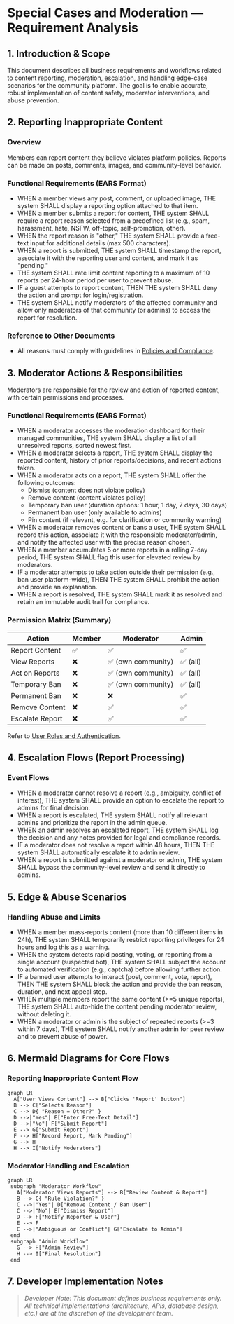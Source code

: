 # Special Cases and Moderation — Requirement Analysis

## 1. Introduction & Scope
This document describes all business requirements and workflows related to content reporting, moderation, escalation, and handling edge-case scenarios for the community platform. The goal is to enable accurate, robust implementation of content safety, moderator interventions, and abuse prevention.

## 2. Reporting Inappropriate Content
### Overview
Members can report content they believe violates platform policies. Reports can be made on posts, comments, images, and community-level behavior.

### Functional Requirements (EARS Format)
- WHEN a member views any post, comment, or uploaded image, THE system SHALL display a reporting option attached to that item.
- WHEN a member submits a report for content, THE system SHALL require a report reason selected from a predefined list (e.g., spam, harassment, hate, NSFW, off-topic, self-promotion, other).
- WHEN the report reason is "other," THE system SHALL provide a free-text input for additional details (max 500 characters).
- WHEN a report is submitted, THE system SHALL timestamp the report, associate it with the reporting user and content, and mark it as "pending."
- THE system SHALL rate limit content reporting to a maximum of 10 reports per 24-hour period per user to prevent abuse.
- IF a guest attempts to report content, THEN THE system SHALL deny the action and prompt for login/registration.
- THE system SHALL notify moderators of the affected community and allow only moderators of that community (or admins) to access the report for resolution.

### Reference to Other Documents
- All reasons must comply with guidelines in [Policies and Compliance](./10-policies-and-compliance.md).

## 3. Moderator Actions & Responsibilities
Moderators are responsible for the review and action of reported content, with certain permissions and processes.

### Functional Requirements (EARS Format)
- WHEN a moderator accesses the moderation dashboard for their managed communities, THE system SHALL display a list of all unresolved reports, sorted newest first.
- WHEN a moderator selects a report, THE system SHALL display the reported content, history of prior reports/decisions, and recent actions taken.
- WHEN a moderator acts on a report, THE system SHALL offer the following outcomes:
  - Dismiss (content does not violate policy)
  - Remove content (content violates policy)
  - Temporary ban user (duration options: 1 hour, 1 day, 7 days, 30 days)
  - Permanent ban user (only available to admins)
  - Pin content (if relevant, e.g. for clarification or community warning)
- WHEN a moderator removes content or bans a user, THE system SHALL record this action, associate it with the responsible moderator/admin, and notify the affected user with the precise reason chosen.
- WHEN a member accumulates 5 or more reports in a rolling 7-day period, THE system SHALL flag this user for elevated review by moderators.
- IF a moderator attempts to take action outside their permission (e.g., ban user platform-wide), THEN THE system SHALL prohibit the action and provide an explanation.
- WHEN a report is resolved, THE system SHALL mark it as resolved and retain an immutable audit trail for compliance.

### Permission Matrix (Summary)
| Action | Member | Moderator | Admin |
|---------------------------|--------|-----------|-------|
| Report Content            | ✅     | ✅        | ✅    |
| View Reports              | ❌     | ✅ (own community) | ✅ (all) |
| Act on Reports            | ❌     | ✅ (own community) | ✅ (all) |
| Temporary Ban             | ❌     | ✅ (own community) | ✅ (all) |
| Permanent Ban             | ❌     | ❌        | ✅    |
| Remove Content            | ❌     | ✅        | ✅    |
| Escalate Report           | ❌     | ✅        | ✅    |

Refer to [User Roles and Authentication](./02-user-roles-and-authentication.md).

## 4. Escalation Flows (Report Processing)
### Event Flows
- WHEN a moderator cannot resolve a report (e.g., ambiguity, conflict of interest), THE system SHALL provide an option to escalate the report to admins for final decision.
- WHEN a report is escalated, THE system SHALL notify all relevant admins and prioritize the report in the admin queue.
- WHEN an admin resolves an escalated report, THE system SHALL log the decision and any notes provided for legal and compliance records.
- IF a moderator does not resolve a report within 48 hours, THEN THE system SHALL automatically escalate it to admin review.
- WHEN a report is submitted against a moderator or admin, THE system SHALL bypass the community-level review and send it directly to admins.

## 5. Edge & Abuse Scenarios
### Handling Abuse and Limits
- WHEN a member mass-reports content (more than 10 different items in 24h), THE system SHALL temporarily restrict reporting privileges for 24 hours and log this as a warning.
- WHEN the system detects rapid posting, voting, or reporting from a single account (suspected bot), THE system SHALL subject the account to automated verification (e.g., captcha) before allowing further action.
- IF a banned user attempts to interact (post, comment, vote, report), THEN THE system SHALL block the action and provide the ban reason, duration, and next appeal step.
- WHEN multiple members report the same content (>=5 unique reports), THE system SHALL auto-hide the content pending moderator review, without deleting it.
- WHEN a moderator or admin is the subject of repeated reports (>=3 within 7 days), THE system SHALL notify another admin for peer review and to prevent abuse of power.

## 6. Mermaid Diagrams for Core Flows

### Reporting Inappropriate Content Flow
```mermaid
graph LR
  A["User Views Content"] --> B["Clicks 'Report' Button"]
  B --> C["Selects Reason"]
  C --> D{ "Reason = Other?" }
  D -->|"Yes"| E["Enter Free-Text Detail"]
  D -->|"No"| F["Submit Report"]
  E --> G["Submit Report"]
  F --> H["Record Report, Mark Pending"]
  G --> H
  H --> I["Notify Moderators"]
```

### Moderator Handling and Escalation
```mermaid
graph LR
 subgraph "Moderator Workflow"
   A["Moderator Views Reports"] --> B["Review Content & Report"]
   B --> C{ "Rule Violation?" }
   C -->|"Yes"| D["Remove Content / Ban User"]
   C -->|"No"| E["Dismiss Report"]
   D --> F["Notify Reporter & User"]
   E --> F
   C -->|"Ambiguous or Conflict"| G["Escalate to Admin"]
 end
 subgraph "Admin Workflow"
   G --> H["Admin Review"]
   H --> I["Final Resolution"]
 end
```

## 7. Developer Implementation Notes
> *Developer Note: This document defines business requirements only. All technical implementations (architecture, APIs, database design, etc.) are at the discretion of the development team.*
